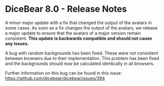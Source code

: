 # DiceBear 8.0 - Release Notes

A minor major update with a fix that changed the output of the avatars in some
cases. As soon as a fix changes the output of the avatars, we release a major
update to ensure that the avatars of a major version remain consistent. **This
update is backwards compatible and should not cause any issues.**

A bug with random backgrounds has been fixed. These were not consistent between
browsers due to their implementation. This problem has been fixed and the
backgrounds should now be calculated identically in all browsers.

Further information on this bug can be found in this issue:
https://github.com/dicebear/dicebear/issues/394
